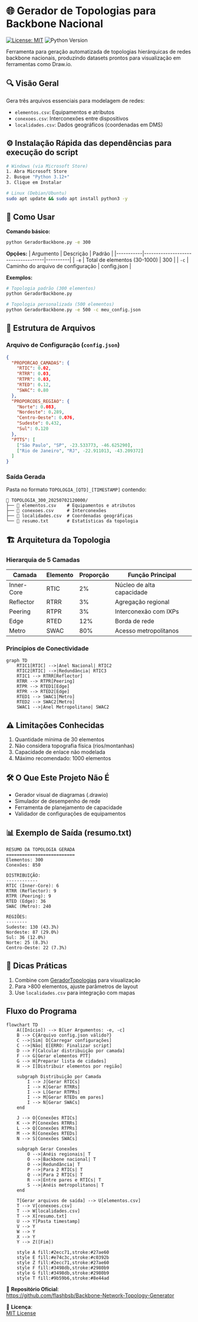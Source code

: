 # 🌐 Gerador de Topologias para Backbone Nacional

[![License: MIT](https://img.shields.io/badge/License-MIT-yellow.svg)](https://opensource.org/licenses/MIT)
![Python Version](https://img.shields.io/badge/python-3.8+-blue.svg)

Ferramenta para geração automatizada de topologias hierárquicas de redes backbone nacionais, produzindo datasets prontos para visualização em ferramentas como Draw.io.

## 🔍 Visão Geral

Gera três arquivos essenciais para modelagem de redes:
- `elementos.csv`: Equipamentos e atributos
- `conexoes.csv`: Interconexões entre dispositivos
- `localidades.csv`: Dados geográficos (coordenadas em DMS)

## ⚙️ Instalação Rápida das dependências para execução do script

```bash
# Windows (via Microsoft Store)
1. Abra Microsoft Store
2. Busque "Python 3.12+"
3. Clique em Instalar

# Linux (Debian/Ubuntu)
sudo apt update && sudo apt install python3 -y
```

## 🚀 Como Usar

**Comando básico:**
```bash
python GeradorBackbone.py -e 300
```

**Opções:**
| Argumento | Descrição                          | Padrão   |
|-----------|------------------------------------|----------|
| `-e`      | Total de elementos (30-1000)      | 300      |
| `-c`      | Caminho do arquivo de configuração | config.json |

**Exemplos:**
```bash
# Topologia padrão (300 elementos)
python GeradorBackbone.py

# Topologia personalizada (500 elementos)
python GeradorBackbone.py -e 500 -c meu_config.json
```

## 📂 Estrutura de Arquivos

### Arquivo de Configuração (`config.json`)
```json
{
  "PROPORCAO_CAMADAS": {
    "RTIC": 0.02,
    "RTRR": 0.03,
    "RTPR": 0.03,
    "RTED": 0.12,
    "SWAC": 0.80
  },
  "PROPORCOES_REGIAO": {
    "Norte": 0.083,
    "Nordeste": 0.289,
    "Centro-Oeste": 0.076,
    "Sudeste": 0.432,
    "Sul": 0.120
  },
  "PTTS": [
    ["São Paulo", "SP", -23.533773, -46.625290],
    ["Rio de Janeiro", "RJ", -22.911013, -43.209372]
  ]
}
```

### Saída Gerada
Pasta no formato `TOPOLOGIA_[QTD]_[TIMESTAMP]` contendo:
```
📁 TOPOLOGIA_300_20250702120000/
├── 📄 elementos.csv    # Equipamentos e atributos
├── 📄 conexoes.csv     # Interconexões
├── 📄 localidades.csv  # Coordenadas geográficas
└── 📄 resumo.txt       # Estatísticas da topologia
```

## 🏗️ Arquitetura da Topologia

### Hierarquia de 5 Camadas
| Camada         | Elemento | Proporção | Função Principal               |
|----------------|----------|-----------|--------------------------------|
| Inner-Core     | RTIC     | 2%        | Núcleo de alta capacidade      |
| Reflector      | RTRR     | 3%        | Agregação regional             |
| Peering        | RTPR     | 3%        | Interconexão com IXPs          |
| Edge           | RTED     | 12%       | Borda de rede                  |
| Metro          | SWAC     | 80%       | Acesso metropolitanos          |

### Princípios de Conectividade
```mermaid
graph TD
    RTIC1[RTIC] -->|Anel Nacional| RTIC2
    RTIC2[RTIC] -->|Redundância| RTIC3
    RTIC1 --> RTRR[Reflector]
    RTRR --> RTPR[Peering]
    RTPR --> RTED1[Edge]
    RTPR --> RTED2[Edge]
    RTED1 --> SWAC1[Metro]
    RTED2 --> SWAC2[Metro]
    SWAC1 -->|Anel Metropolitano| SWAC2
```

## ⚠️ Limitações Conhecidas
1. Quantidade mínima de 30 elementos
2. Não considera topografia física (rios/montanhas)
3. Capacidade de enlace não modelada
4. Máximo recomendado: 1000 elementos

## 🛠️ O Que Este Projeto Não É
- Gerador visual de diagramas (.drawio)
- Simulador de desempenho de rede
- Ferramenta de planejamento de capacidade
- Validador de configurações de equipamentos

## 📊 Exemplo de Saída (resumo.txt)
```
RESUMO DA TOPOLOGIA GERADA
==========================
Elementos: 300
Conexões: 850

DISTRIBUIÇÃO:
------------
RTIC (Inner-Core): 6
RTRR (Reflector): 9 
RTPR (Peering): 9
RTED (Edge): 36
SWAC (Metro): 240

REGIÕES:
--------
Sudeste: 130 (43.3%)
Nordeste: 87 (29.0%)
Sul: 36 (12.0%)
Norte: 25 (8.3%)
Centro-Oeste: 22 (7.3%)
```

## 📌 Dicas Práticas
1. Combine com [GeradorTopologias](https://github.com/flashbsb/Network-Topology-Generator-for-Drawio) para visualização
2. Para >800 elementos, ajuste parâmetros de layout
3. Use `localidades.csv` para integração com mapas

## Fluxo do Programa

```mermaid
flowchart TD
    A([Início]) --> B[Ler Argumentos: -e, -c]
    B --> C{Arquivo config.json válido?}
    C -->|Sim| D[Carregar configurações]
    C -->|Não| E[ERRO: Finalizar script]
    D --> F[Calcular distribuição por camada]
    F --> G[Gerar elementos PTT]
    G --> H[Preparar lista de cidades]
    H --> I[Distribuir elementos por região]
    
    subgraph Distribuição por Camada
        I --> J[Gerar RTICs]
        I --> K[Gerar RTRRs]
        I --> L[Gerar RTPRs]
        I --> M[Gerar RTEDs em pares]
        I --> N[Gerar SWACs]
    end
    
    J --> O[Conexões RTICs]
    K --> P[Conexões RTRRs]
    L --> Q[Conexões RTPRs]
    M --> R[Conexões RTEDs]
    N --> S[Conexões SWACs]
    
    subgraph Gerar Conexões
        O -->|Anéis regionais| T
        O -->|Backbone nacional| T
        O -->|Redundância| T
        P -->|Para 2 RTICs| T
        Q -->|Para 2 RTICs| T
        R -->|Entre pares e RTICs| T
        S -->|Anéis metropolitanos| T
    end
    
    T[Gerar arquivos de saída] --> U[elementos.csv]
    T --> V[conexoes.csv]
    T --> W[localidades.csv]
    T --> X[resumo.txt]
    U --> Y[Pasta timestamp]
    V --> Y
    W --> Y
    X --> Y
    Y --> Z([Fim])
    
    style A fill:#2ecc71,stroke:#27ae60
    style E fill:#e74c3c,stroke:#c0392b
    style Z fill:#2ecc71,stroke:#27ae60
    style F fill:#3498db,stroke:#2980b9
    style G fill:#3498db,stroke:#2980b9
    style T fill:#9b59b6,stroke:#8e44ad
```

🔗 **Repositório Oficial**:  
https://github.com/flashbsb/Backbone-Network-Topology-Generator

📜 **Licença**:  
[MIT License](https://raw.githubusercontent.com/flashbsb/Backbone-Network-Topology-Generator/main/LICENSE)
```

